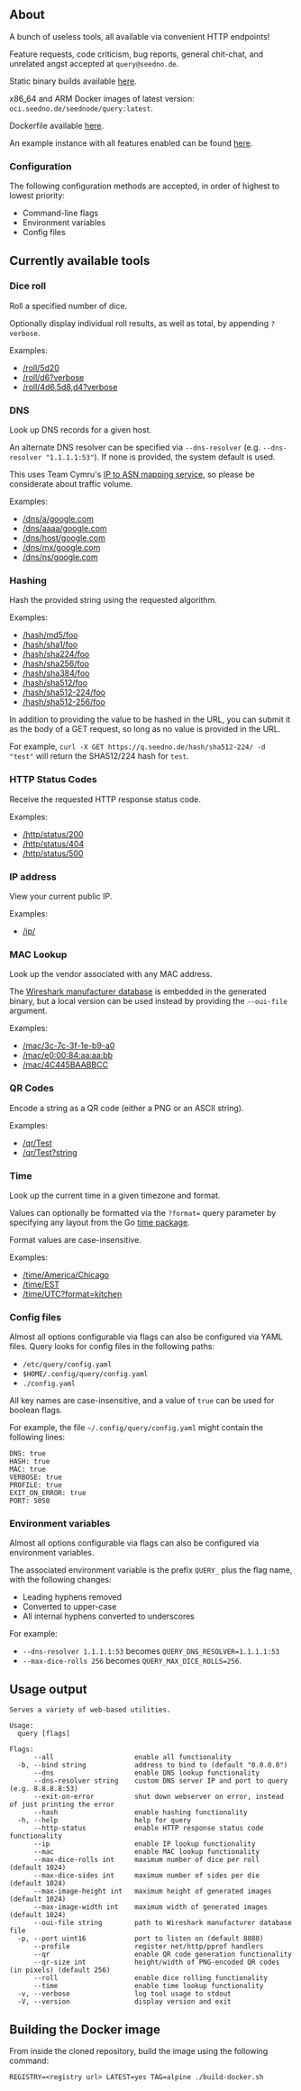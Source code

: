 ## About

A bunch of useless tools, all available via convenient HTTP endpoints!

Feature requests, code criticism, bug reports, general chit-chat, and unrelated angst accepted at `query@seedno.de`.

Static binary builds available [here](https://cdn.seedno.de/builds/query).

x86_64 and ARM Docker images of latest version: `oci.seedno.de/seednode/query:latest`.

Dockerfile available [here](https://raw.githubusercontent.com/Seednode/query/master/docker/Dockerfile).

An example instance with all features enabled can be found [here](https://q.seedno.de/).

### Configuration
The following configuration methods are accepted, in order of highest to lowest priority:
- Command-line flags
- Environment variables
- Config files

## Currently available tools

### Dice roll
Roll a specified number of dice.

Optionally display individual roll results, as well as total, by appending `?verbose`.

Examples:
- [/roll/5d20](https://q.seedno.de/roll/5d20)
- [/roll/d6?verbose](https://q.seedno.de/roll/d6?verbose)
- [/roll/4d6,5d8,d4?verbose](https://q.seedno.de/roll/4d6,5d8,d4?verbose)

### DNS
Look up DNS records for a given host.

An alternate DNS resolver can be specified via `--dns-resolver` (e.g. `--dns-resolver "1.1.1.1:53"`). If none is provided, the system default is used.

This uses Team Cymru's [IP to ASN mapping service](https://www.team-cymru.com/ip-asn-mapping), so please be considerate about traffic volume.

Examples:
- [/dns/a/google.com](https://q.seedno.de/dns/a/google.com)
- [/dns/aaaa/google.com](https://q.seedno.de/dns/aaaa/google.com)
- [/dns/host/google.com](https://q.seedno.de/dns/host/google.com)
- [/dns/mx/google.com](https://q.seedno.de/dns/mx/google.com)
- [/dns/ns/google.com](https://q.seedno.de/dns/ns/google.com)

### Hashing
Hash the provided string using the requested algorithm.

Examples:
- [/hash/md5/foo](https://q.seedno.de/hash/md5/foo)
- [/hash/sha1/foo](https://q.seedno.de/hash/sha1/foo)
- [/hash/sha224/foo](https://q.seedno.de/hash/sha224/foo)
- [/hash/sha256/foo](https://q.seedno.de/hash/sha256/foo)
- [/hash/sha384/foo](https://q.seedno.de/hash/sha384/foo)
- [/hash/sha512/foo](https://q.seedno.de/hash/sha512/foo)
- [/hash/sha512-224/foo](https://q.seedno.de/hash/sha512-224/foo)
- [/hash/sha512-256/foo](https://q.seedno.de/hash/sha512-256/foo)

In addition to providing the value to be hashed in the URL, you can submit it as the body of a GET request, so long as no value is provided in the URL.

For example, `curl -X GET https://q.seedno.de/hash/sha512-224/ -d "test"` will return the SHA512/224 hash for `test`.

### HTTP Status Codes
Receive the requested HTTP response status code.

Examples:
- [/http/status/200](https://q.seedno.de/http/status/200)
- [/http/status/404](https://q.seedno.de/http/status/404)
- [/http/status/500](https://q.seedno.de/http/status/500)

### IP address
View your current public IP.

Examples:
- [/ip/](https://q.seedno.de/ip/)

### MAC Lookup
Look up the vendor associated with any MAC address.

The [Wireshark manufacturer database](https://www.wireshark.org/download/automated/data/manuf) is embedded in the generated binary, but a local version can be used instead by providing the `--oui-file` argument.

Examples:
- [/mac/3c-7c-3f-1e-b9-a0](https://q.seedno.de/mac/3c-7c-3f-1e-b9-a0)
- [/mac/e0:00:84:aa:aa:bb](https://q.seedno.de/mac/e0:00:84:aa:aa:bb)
- [/mac/4C445BAABBCC](https://q.seedno.de/mac/4C445BAABBCC)

### QR Codes
Encode a string as a QR code (either a PNG or an ASCII string).

Examples:
- [/qr/Test](https://q.seedno.de/qr/Test)
- [/qr/Test?string](https://q.seedno.de/qr/Test?string)

### Time
Look up the current time in a given timezone and format.

Values can optionally be formatted via the `?format=` query parameter by specifying any layout from the Go [time package](https://pkg.go.dev/time#pkg-constants).

Format values are case-insensitive.

Examples:
- [/time/America/Chicago](https://q.seedno.de/time/America/Chicago)
- [/time/EST](https://q.seedno.de/time/EST)
- [/time/UTC?format=kitchen](https://q.seedno.de/time/UTC?format=kitchen)

### Config files
Almost all options configurable via flags can also be configured via YAML files. Query looks for config files in the following paths:
- `/etc/query/config.yaml`
- `$HOME/.config/query/config.yaml`
- `./config.yaml`

All key names are case-insensitive, and a value of `true` can be used for boolean flags.

For example, the file `~/.config/query/config.yaml` might contain the following lines:
```
DNS: true
HASH: true
MAC: true
VERBOSE: true
PROFILE: true
EXIT_ON_ERROR: true
PORT: 5050
```

### Environment variables
Almost all options configurable via flags can also be configured via environment variables. 

The associated environment variable is the prefix `QUERY_` plus the flag name, with the following changes:
- Leading hyphens removed
- Converted to upper-case
- All internal hyphens converted to underscores

For example:
- `--dns-resolver 1.1.1.1:53` becomes `QUERY_DNS_RESOLVER=1.1.1.1:53`
- `--max-dice-rolls 256` becomes `QUERY_MAX_DICE_ROLLS=256`.

## Usage output
```
Serves a variety of web-based utilities.

Usage:
  query [flags]

Flags:
      --all                    enable all functionality
  -b, --bind string            address to bind to (default "0.0.0.0")
      --dns                    enable DNS lookup functionality
      --dns-resolver string    custom DNS server IP and port to query (e.g. 8.8.8.8:53)
      --exit-on-error          shut down webserver on error, instead of just printing the error
      --hash                   enable hashing functionality
  -h, --help                   help for query
      --http-status            enable HTTP response status code functionality
      --ip                     enable IP lookup functionality
      --mac                    enable MAC lookup functionality
      --max-dice-rolls int     maximum number of dice per roll (default 1024)
      --max-dice-sides int     maximum number of sides per die (default 1024)
      --max-image-height int   maximum height of generated images (default 1024)
      --max-image-width int    maximum width of generated images (default 1024)
      --oui-file string        path to Wireshark manufacturer database file
  -p, --port uint16            port to listen on (default 8080)
      --profile                register net/http/pprof handlers
      --qr                     enable QR code generation functionality
      --qr-size int            height/width of PNG-encoded QR codes (in pixels) (default 256)
      --roll                   enable dice rolling functionality
      --time                   enable time lookup functionality
  -v, --verbose                log tool usage to stdout
  -V, --version                display version and exit
```

## Building the Docker image
From inside the cloned repository, build the image using the following command:

`REGISTRY=<registry url> LATEST=yes TAG=alpine ./build-docker.sh`
